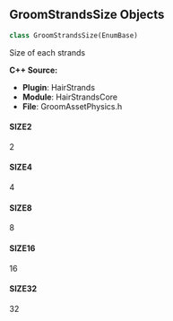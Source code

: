 ## GroomStrandsSize Objects

```python
class GroomStrandsSize(EnumBase)
```

Size of each strands

**C++ Source:**

- **Plugin**: HairStrands
- **Module**: HairStrandsCore
- **File**: GroomAssetPhysics.h

<a id="unreal.GroomStrandsSize.SIZE2"></a>

#### SIZE2

2

<a id="unreal.GroomStrandsSize.SIZE4"></a>

#### SIZE4

4

<a id="unreal.GroomStrandsSize.SIZE8"></a>

#### SIZE8

8

<a id="unreal.GroomStrandsSize.SIZE16"></a>

#### SIZE16

16

<a id="unreal.GroomStrandsSize.SIZE32"></a>

#### SIZE32

32

<a id="unreal.GroomInterpolationType"></a>